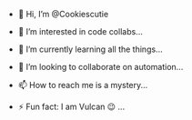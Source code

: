 - 👋 Hi, I’m @Cookiescutie
- 👀 I’m interested in code collabs...
- 🌱 I’m currently learning all the things...
- 💞️ I’m looking to collaborate on automation...
- 📫 How to reach me is a mystery...
  
- ⚡ Fun fact: I am Vulcan 😉 ...

<!---
Cookiescutie/Cookiescutie is a ✨ special ✨ repository because its `README.md` (this file) appears on your GitHub profile.
You can click the Preview link to take a look at your changes.
--->
